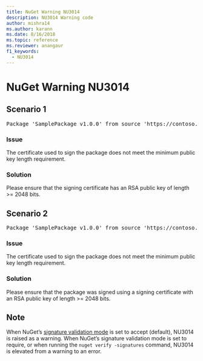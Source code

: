 ```yaml
---
title: NuGet Warning NU3014
description: NU3014 Warning code
author: mishra14
ms.author: karann
ms.date: 8/16/2018
ms.topic: reference
ms.reviewer: anangaur
f1_keywords: 
  - NU3014
---
```


# NuGet Warning NU3014

## Scenario 1

<pre>Package 'SamplePackage v1.0.0' from source 'https://contoso.com/index.json': The signing certificate does not meet a minimum public key length requirement.</pre>

### Issue

The certificate used to sign the package does not meet the minimum public key length requirement.


### Solution

Please ensure that the signing certificate has an RSA public key of length >= 2048 bits.



## Scenario 2

<pre>Package 'SamplePackage v1.0.0' from source 'https://contoso.com/index.json': The primary signature's certificate does not meet a minimum public key length requirement.</pre>

### Issue

The certificate used to sign the package does not meet the minimum public key length requirement.


### Solution

Please ensure that the package was signed using a signing certificate with an RSA public key of length >= 2048 bits.


## Note

When NuGet’s [signature validation mode](https://docs.microsoft.com/en-us/nuget/consume-packages/installing-signed-packages#configure-package-signature-requirements) is set to accept (default), NU3014 is raised as a warning.
When NuGet’s signature validation mode is set to require, or when running the `nuget verify -signatures` command, NU3014 is elevated from a warning to an error. 

